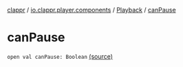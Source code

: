 [clappr](../../index.md) / [io.clappr.player.components](../index.md) / [Playback](index.md) / [canPause](.)

# canPause

`open val canPause: Boolean` [(source)](https://github.com/clappr/clappr-android/tree/dev/clappr/src/main/kotlin/io/clappr/player/components/Playback.kt#L45)